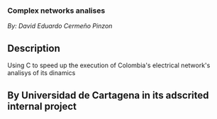 ### Complex networks analises
_By: David Eduardo Cermeño Pinzon_

## Description
Using C to speed up the execution of Colombia's electrical network's analisys of its dinamics

## By Universidad de Cartagena in its adscrited internal project